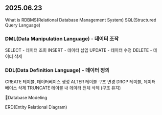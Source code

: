 ## 2025.06.23
What is RDBMS(Relational Database Management System)
SQL(Structured Query Language)
### DML(Data Manipulation Language) - 데이터 조작
SELECT - 데이터 조회
INSERT - 데이터 삽입
UPDATE - 데이터 수정
DELETE - 데이터 삭제

### DDL(Data Definition Language) - 데이터 정의
CREATE 테이블, 데이터베이스 생성
ALTER 테이블 구조 변경
DROP 테이블, 데이터베이스 삭제
TRUNCATE 테이블 내 데이터 전체 삭제 (구조 유지)

Database Modeling

ERD(Entity Relational Diagram)

